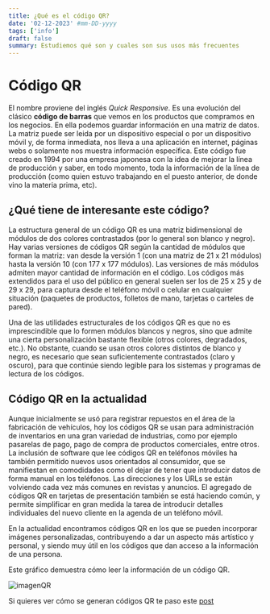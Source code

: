 ```yaml
---
title: ¿Qué es el código QR?
date: '02-12-2023' #mm-DD-yyyy
tags: ['info']
draft: false
summary: Estudiemos qué son y cuales son sus usos más frecuentes
---
```


# Código QR

El nombre proviene del inglés _Quick Responsive_. Es una evolución del clásico **código de barras** que vemos en los productos que compramos en los negocios. En ella podemos guardar información en una matriz de datos. La matriz puede ser leida por un dispositivo especial o por un dispositivo móvil y, de forma inmediata, nos lleva a una aplicación en internet, páginas webs o solamente nos muestra información específica.
Este código fue creado en 1994 por una empresa japonesa con la idea de mejorar la línea de producción y saber, en todo momento, toda la información de la línea de producción (como quien estuvo trabajando en el puesto anterior, de donde vino la materia prima, etc).

## ¿Qué tiene de interesante este código?

La estructura general de un código QR es una matriz bidimensional de módulos de dos colores contrastados (por lo general son blanco y negro). Hay varias versiones de códigos QR según la cantidad de módulos que forman la matriz: van desde la versión 1 (con una matriz de 21 x 21 módulos) hasta la versión 10 (con 177 x 177 módulos). Las versiones de más módulos admiten mayor cantidad de información en el código. Los códigos más extendidos para el uso del público en general suelen ser los de 25 x 25 y de 29 x 29, para captura desde el teléfono móvil o celular en cualquier situación (paquetes de productos, folletos de mano, tarjetas o carteles de pared).

Una de las utilidades estructurales de los códigos QR es que no es imprescindible que lo formen módulos blancos y negros, sino que admite una cierta personalización bastante flexible (otros colores, degradados, etc.). No obstante, cuando se usan otros colores distintos de blanco y negro, es necesario que sean suficientemente contrastados (claro y oscuro), para que continúe siendo legible para los sistemas y programas de lectura de los códigos.

## Código QR en la actualidad

Aunque inicialmente se usó para registrar repuestos en el área de la fabricación de vehículos, hoy los códigos QR se usan para administración de inventarios en una gran variedad de industrias, como por ejemplo pasarelas de pago, pago de compra de productos comerciales, entre otros. La inclusión de software que lee códigos QR en teléfonos móviles ha también permitido nuevos usos orientados al consumidor, que se manifiestan en comodidades como el dejar de tener que introducir datos de forma manual en los teléfonos. Las direcciones y los URLs se están volviendo cada vez más comunes en revistas y anuncios. El agregado de códigos QR en tarjetas de presentación también se está haciendo común, y permite simplificar en gran medida la tarea de introducir detalles individuales del nuevo cliente en la agenda de un teléfono móvil.

En la actualidad encontramos códigos QR en los que se pueden incorporar imágenes personalizadas, contribuyendo a dar un aspecto más artístico y personal, y siendo muy útil en los códigos que dan acceso a la información de una persona.

Este gráfico demuestra cómo leer la información de un código QR.

![imagenQR](https://es.wikipedia.org/wiki/C%C3%B3digo_QR#/media/Archivo:QR_Format_Information.svg)

Si quieres ver cómo se generan códigos QR te paso este [post](laboratory/generadorQR)
